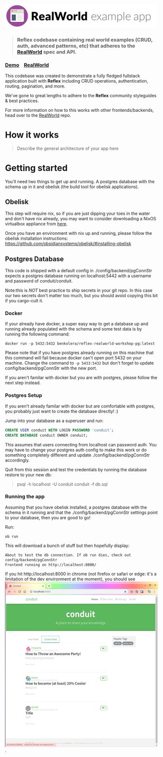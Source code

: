 # ![RealWorld Example App](logo.png)

> ### Reflex codebase containing real world examples (CRUD, auth, advanced patterns, etc) that adheres to the [RealWorld](https://github.com/gothinkster/realworld) spec and API.


### [Demo](https://github.com/gothinkster/realworld)&nbsp;&nbsp;&nbsp;&nbsp;[RealWorld](https://github.com/gothinkster/realworld)


This codebase was created to demonstrate a fully fledged fullstack application built with **Reflex** including CRUD operations, authentication, routing, pagination, and more.

We've gone to great lengths to adhere to the **Reflex** community styleguides & best practices.

For more information on how to this works with other frontends/backends, head over to the [RealWorld](https://github.com/gothinkster/realworld) repo.


# How it works

> Describe the general architecture of your app here

# Getting started

You'll need two things to get up and running. A postgres database with the schema up in it and obelisk (the build tool for obelisk applications).

## Obelisk

This step will require nix, so if you are just dipping your toes in the water and don't have nix already, you may want to consider downloading a NixOS virtualbox appliance from [here](https://nixos.org/nixos/download.html).

Once you have an environment with nix up and running, please follow the obelisk installation instructions: 
https://github.com/obsidiansystems/obelisk/#installing-obelisk

## Postgres Database

This code is shipped with a default config in ./config/backend/pgConnStr expects a postgres database running on localhost:5442 with a username and password of conduit/conduit. 

Note:this is *NOT* best practice to ship secrets in your git repo. In this case our two secrets don't matter too much, but you should avoid copying this bit if you cargo-cult it.

### Docker

If your already have docker, a super easy way to get a database up and running already populated with the schema and some test data is by running the following command:

```
docker run -p 5432:5432 benkolera/reflex-realworld-workshop-pg:latest
```

Please note that if you have postgres already running on this machine that this command will fail because docker can't open port 5432 on your machine. Change the command to `-p 5433:5432` but don't forget to update config/backend/pgConnStr with the new port. 

If you aren't familar with docker but you are with postgres, please follow the next step instead.

### Postgres Setup

If you aren't already familar with docker but are comfortable with postgres, you probably just want to create the database directly! :)

Jump into your database as a superuser and run:
```sql 
CREATE USER conduit WITH LOGIN PASSWORD 'conduit'; 
CREATE DATABASE conduit OWNER conduit;
```

This assumes that users connecting from localhost can password auth. You may have to change your postgres auth config to make this work or do something completely different and update ./config/backend/pgConnStr accordingly. 

Quit from this session and test the credentials by running the database restore to your new db:
> psql -h localhost -U conduit conduit -f db.sql 

### Running the app

Assuming that you have obelisk installed, a postgres database with the schema in it running and that the ./config/backend/pgConnStr settings point to your database, then you are good to go! 

Run:
```
ob run
```

This will download a bunch of stuff but then hopefully display:
```
About to test the db connection. If ob run dies, check out config/backend/pgConnStr
Frontend running on http://localhost:8000/
```

If you hit http://localhost:8000 in chrome (not firefox or safari or edge: it's a limitation of the dev environment at the moment), you should see ![a fully styled page with sample articles in it](./success.png). 
